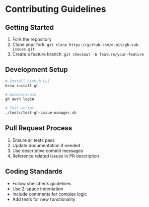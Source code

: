 # Contributing Guidelines

## Getting Started
1. Fork the repository
2. Clone your fork: `git clone https://github.com/d-oit/gh-sub-issues.git`
3. Create a feature branch: `git checkout -b feature/your-feature`

## Development Setup
```bash
# Install GitHub CLI
brew install gh

# Authenticate
gh auth login

# Test script
./tests/test-gh-issue-manager.sh
```

## Pull Request Process
1. Ensure all tests pass
2. Update documentation if needed
3. Use descriptive commit messages
4. Reference related issues in PR description

## Coding Standards
- Follow shellcheck guidelines
- Use 2-space indentation
- Include comments for complex logic
- Add tests for new functionality